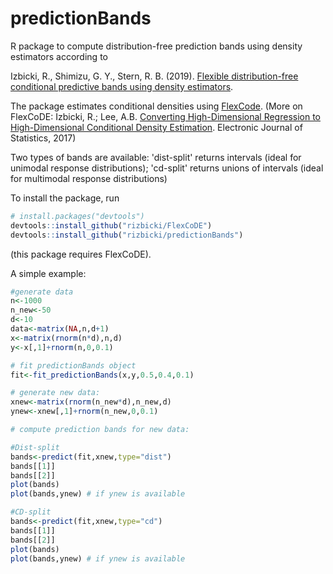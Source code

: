 # predictionBands
R package to compute distribution-free prediction bands using density estimators according to

Izbicki, R., Shimizu, G. Y., Stern, R. B. (2019). [Flexible distribution-free conditional predictive bands using density estimators](http://proceedings.mlr.press/v108/izbicki20a.html).

The package estimates conditional densities using [FlexCode](https://github.com/rizbicki/FlexCoDE/). (More on FlexCoDE: Izbicki, R.; Lee, A.B. [Converting High-Dimensional Regression to High-Dimensional Conditional Density Estimation](https://projecteuclid.org/euclid.ejs/1499133755). Electronic Journal of Statistics, 2017)

Two types of bands are available: 'dist-split' returns intervals (ideal for unimodal response distributions); 'cd-split' returns unions of intervals (ideal for multimodal response distributions)

To install the package, run

```R
# install.packages("devtools")
devtools::install_github("rizbicki/FlexCoDE")
devtools::install_github("rizbicki/predictionBands")
```
(this package requires FlexCoDE).

A simple example:

```R
#generate data
n<-1000
n_new<-50
d<-10
data<-matrix(NA,n,d+1)
x<-matrix(rnorm(n*d),n,d)
y<-x[,1]+rnorm(n,0,0.1)

# fit predictionBands object
fit<-fit_predictionBands(x,y,0.5,0.4,0.1)

# generate new data:
xnew<-matrix(rnorm(n_new*d),n_new,d)
ynew<-xnew[,1]+rnorm(n_new,0,0.1)

# compute prediction bands for new data:

#Dist-split
bands<-predict(fit,xnew,type="dist")
bands[[1]]
bands[[2]]
plot(bands)
plot(bands,ynew) # if ynew is available

#CD-split
bands<-predict(fit,xnew,type="cd")
bands[[1]]
bands[[2]]
plot(bands)
plot(bands,ynew) # if ynew is available
```

